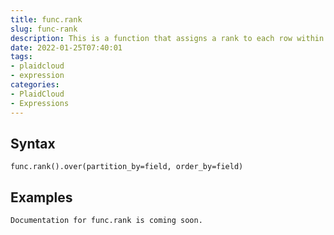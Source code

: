 ```yaml
---
title: func.rank
slug: func-rank
description: This is a function that assigns a rank to each row within a partition of a result set
date: 2022-01-25T07:40:01
tags:
- plaidcloud
- expression
categories:
- PlaidCloud
- Expressions
---
```



## Syntax



```
func.rank().over(partition_by=field, order_by=field)
```


## Examples



```
Documentation for func.rank is coming soon.
```
